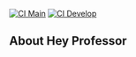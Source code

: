 [![CI Main](https://github.com/rocharomulo/hey-professor/actions/workflows/laravel.yml/badge.svg?branch=main)](https://github.com/rocharomulo/hey-professor/actions/workflows/laravel.yml)
[![CI Develop](https://github.com/rocharomulo/hey-professor/actions/workflows/laravel.yml/badge.svg?branch=develop)](https://github.com/rocharomulo/hey-professor/actions/workflows/laravel.yml)

## About Hey Professor
